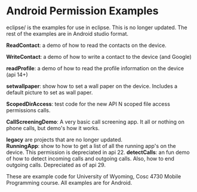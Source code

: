 Android Permission Examples
===========
eclipse/ is the examples for use in eclipse. This is no longer updated. The rest of the examples are in Android studio format.

<b>ReadContact</b>: a demo of how to read the contacts on the device.

<b>WriteContact</b>: a demo of how to write a contact to the device (and Google)

<b>readProfile</b>: a demo of how to read the profile information on the device (api 14+)

<b>setwallpaper</b>: show how to set a wall paper on the device.  Includes a default picture to set as wall paper.

<b>ScopedDirAccess</b>: test code for the new API N scoped file access permissions calls.  

<b>CallScreeningDemo</b>: A very basic call screening app.  It all or nothing on phone calls, but demo's how it works.  


<b>legacy</b>  are projects that are no longer updated.<BR>
<b>RunningApp</b>: show to how to get a list of all the running app's on the device.  This permission is depreciated in api 22.
<b>detectCalls</b>: an fun demo of how to detect incoming calls and outgoing calls.  Also, how to end outgoing calls.  Depreciated as of api 29.

These are example code for University of Wyoming, Cosc 4730 Mobile Programming course.
All examples are for Android.

